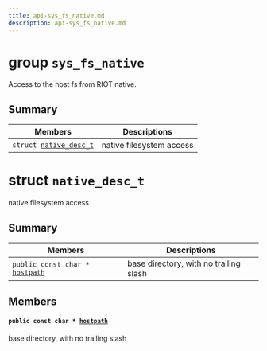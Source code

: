 ```yaml
---
title: api-sys_fs_native.md
description: api-sys_fs_native.md
---
```

# group `sys_fs_native` 

Access to the host fs from RIOT native.

## Summary

 Members                        | Descriptions                                
--------------------------------|---------------------------------------------
`struct `[`native_desc_t`](#structnative__desc__t) | native filesystem access

# struct `native_desc_t` 

native filesystem access

## Summary

 Members                        | Descriptions                                
--------------------------------|---------------------------------------------
`public const char * `[`hostpath`](#structnative__desc__t_1a152633cc6b5e82953afbd74c5dda1b48) | base directory, with no trailing slash

## Members

#### `public const char * `[`hostpath`](#structnative__desc__t_1a152633cc6b5e82953afbd74c5dda1b48) 

base directory, with no trailing slash

